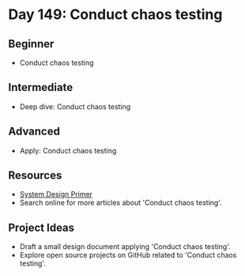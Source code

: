 # Day 149: Conduct chaos testing

## Beginner
- Conduct chaos testing

## Intermediate
- Deep dive: Conduct chaos testing

## Advanced
- Apply: Conduct chaos testing

## Resources
- [System Design Primer](https://github.com/donnemartin/system-design-primer/search?q=Conduct+chaos+testing)
- Search online for more articles about 'Conduct chaos testing'.

## Project Ideas
- Draft a small design document applying 'Conduct chaos testing'.
- Explore open source projects on GitHub related to 'Conduct chaos testing'.
